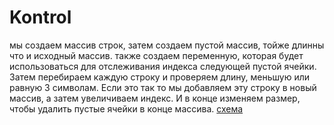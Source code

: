 # Kontrol
мы создаем массив строк, затем создаем пустой массив, тойже длинны
что и исходный массив.
также создаем переменную, которая будет использоваться
для отслеживания индекса следующей пустой ячейки.
Затем перебираем каждую строку и проверяем длину, меньшую или равную 3 символам.
Если это так то мы добавляем эту строку в новый массив, а затем увеличиваем индекс.
И в конце изменяем размер, чтобы удалить пустые ячейки в конце массива.
[схема](https://1drv.ms/u/s!AlEkOph2fjOHoh-l6kcyhU_Nix3p?e=XUVQyI)
